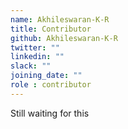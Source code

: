 ```yaml
---
name: Akhileswaran-K-R
title: Contributor
github: Akhileswaran-K-R
twitter: ""
linkedin: ""
slack: ""
joining_date: ""
role : contributor
---
```


Still waiting for this
